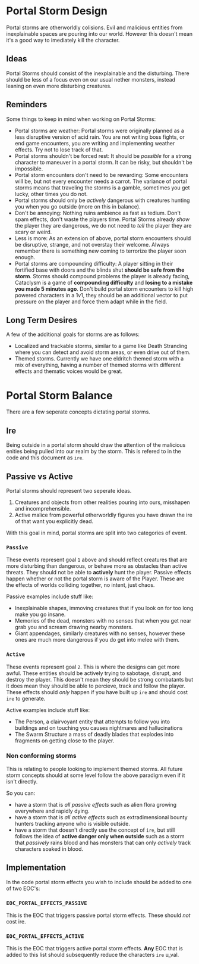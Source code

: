 # Portal Storm Design
Portal storms are otherworldly colisions. Evil and malicious entities from inexplainable spaces are pouring into our world. However this doesn't mean it's a good way to imediately kill the character.

## Ideas
Portal Storms should consist of the inexplainable and the disturbing.  There should be less of a focus even on our usual nether monsters, instead leaning on even more disturbing creatures.

## Reminders
Some things to keep in mind when working on Portal Storms:
* Portal storms are weather: Portal storms were originally planned as a less disruptive version of acid rain. You are not writing boss fights, or end game encounters, you are writing and implementing weather effects. Try not to lose track of that.
* Portal storms shouldn't be forced rest: It should be *possible* for a strong character to maneuver in a portal storm. It can be risky, but shouldn't be impossible.
* Portal storm encounters don't need to be rewarding: Some encounters will be, but not every encounter needs a carrot. The variance of portal storms means that traveling the storms is a gamble, sometimes you get lucky, other times you do not.
* Portal storms should only be *actively* dangerous with creatures hunting you when you go outside (more on this in balance).
* Don't be annoying: Nothing ruins ambience as fast as tedium. Don't spam effects, don't waste the players time. Portal Storms already *show* the player they are dangerous, we do not need to *tell* the player they are scary or weird.
* Less is more: As an extension of above, portal storm encounters should be disruptive, strange, and not overstay their welcome. Always remember there is something new coming to terrorize the player soon enough.
* Portal storms are compounding difficulty: A player sitting in their fortified base with doors and the blinds shut **should be safe from the storm**. Storms should compound problems the player is already facing, Cataclysm is a game of **compounding difficulty** and **losing to a mistake you made 5 minutes ago**. Don't build portal storm encounters to kill high powered characters in a 1v1, they should be an additional vector to put pressure on the player and force them adapt while in the field.

## Long Term Desires
A few of the additional goals for storms are as follows:

* Localized and trackable storms, similar to a game like Death Stranding where you can detect and avoid storm areas, or even drive out of them.
* Themed storms. Currently we have one eldritch themed storm with a mix of everything, having a number of themed storms with different effects and thematic voices would be great.

# Portal Storm Balance
There are a few seperate concepts dictating portal storms.

## Ire
Being outside in a portal storm should draw the attention of the malicious enities being pulled into our realm by the storm. This is refered to in the code and this document as `ire`.

## Passive vs Active
Portal storms should represent two seperate ideas.
1. Creatures and objects from other realities pouring into ours, misshapen and incomprehensible.
2. Active malice from powerful otherworldly figures you have drawn the ire of that want you explicitly dead.

With this goal in mind, portal storms are split into two categories of event. 

### `Passive` 
These events represent goal `1` above and should reflect creatures that are more disturbing than dangerous, or behave more as obstacles than active threats. They should not be able to **actively** hunt the player. Passive effects happen whether or not the portal storm is aware of the Player. These are the effects of worlds colliding together, no intent, just chaos. 

Passive examples include stuff like:
* Inexplainable shapes, immoving creatures that if you look on for too long make you go insane.
* Memories of the dead, monsters with no senses that when you get near grab you and scream drawing nearby monsters.
* Giant appendages, similarly creatures with no senses, however these ones are much more dangerous if you do get into melee with them.

### `Active`
These events represent goal `2`. This is where the designs can get more awful. These entities should be actively trying to sabotage, disrupt, and destroy the player. This doesn't mean they should be strong combatants but it does mean they should be able to percieve, track and follow the player.  These effects should *only* happen if you have built up `ire` and should cost `ire` to generate.

Active examples include stuff like:
* The Person, a clairvoyant entity that attempts to follow you into buildings and on touching you causes nightmares and hallucinations
* The Swarm Structure a mass of deadly blades that explodes into fragments on getting close to the player.

### Non conforming storms
This is relating to people looking to implement themed storms. All future storm concepts should at some level follow the above paradigm even if it isn't directly.

So you can:
  * have a storm that is *all passive effects* such as alien flora growing everywhere and rapidly dying.
  * have a storm that is *all active effects* such as extradimensional bounty hunters tracking anyone who is visible outside.
  * have a storm that doesn't directly use the concept of `ire`, but still follows the idea of **active danger only when outside** such as a storm that *passively* rains blood and has monsters that can only *actively* track characters soaked in blood.


## Implementation
In the code portal storm effects you wish to include should be added to one of two EOC's: 

### `EOC_PORTAL_EFFECTS_PASSIVE`
This is the EOC that triggers passive portal storm effects. These should *not* cost ire.

### `EOC_PORTAL_EFFECTS_ACTIVE`
This is the EOC that triggers active portal storm effects. **Any** EOC that is added to this list should subsequently reduce the characters `ire` u_val.
